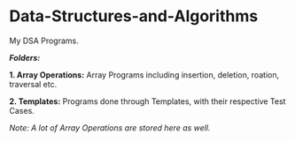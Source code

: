 # Data-Structures-and-Algorithms
My DSA Programs.


***Folders:***


**1. Array Operations:**
   Array Programs including insertion, deletion, roation, traversal etc.


**2. Templates:**
   Programs done through Templates, with their respective Test Cases.
   
   *Note: A lot of Array Operations are stored here as well.*
